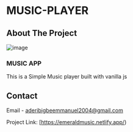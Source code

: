 # MUSIC-PLAYER


## About The Project
![image](https://user-images.githubusercontent.com/99744754/190183994-59184674-1bf6-4fba-b312-288dcdb9d657.png)



### MUSIC APP

This is a Simple Music player built with vanilla js 



## Contact

Email - aderibigbeemmanuel2004@gmail.com

Project Link: [https://emeraldmusic.netlify.app/)




[React.js]: https://img.shields.io/badge/React-20232A?style=for-the-badge&logo=react&logoColor=61DAFB
[React-url]: https://reactjs.org/


